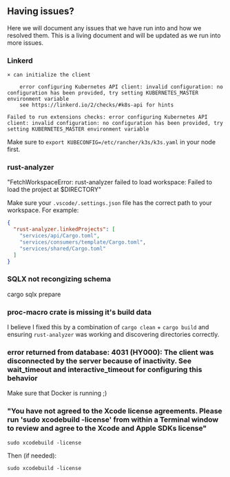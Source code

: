## Having issues?

Here we will document any issues that we have run into and how we resolved them. This is a living document and will be updated as we run into more issues.

### Linkerd

```console
× can initialize the client

    error configuring Kubernetes API client: invalid configuration: no configuration has been provided, try setting KUBERNETES_MASTER environment variable
    see https://linkerd.io/2/checks/#k8s-api for hints

Failed to run extensions checks: error configuring Kubernetes API client: invalid configuration: no configuration has been provided, try setting KUBERNETES_MASTER environment variable
```

Make sure to `export KUBECONFIG=/etc/rancher/k3s/k3s.yaml` in your node first.

### rust-analyzer

"FetchWorkspaceError: rust-analyzer failed to load workspace: Failed to load the project at $DIRECTORY"

Make sure your `.vscode/.settings.json` file has the correct path to your workspace. For example:

```json
{
  "rust-analyzer.linkedProjects": [
    "services/api/Cargo.toml",
    "services/consumers/template/Cargo.toml",
    "services/shared/Cargo.toml"
  ]
}
```

### SQLX not recongizing schema

cargo sqlx prepare

### proc-macro crate is missing it's build data

I believe I fixed this by a combination of `cargo clean` + `cargo build` and ensuring `rust-analyzer` was working and discovering directories correctly.

### error returned from database: 4031 (HY000): The client was disconnected by the server because of inactivity. See wait_timeout and interactive_timeout for configuring this behavior

Make sure that Docker is running ;)

### "You have not agreed to the Xcode license agreements. Please run 'sudo xcodebuild -license' from within a Terminal window to review and agree to the Xcode and Apple SDKs license"

```
sudo xcodebuild -license
```

Then (if needed):

```
sudo xcodebuild -license
```
